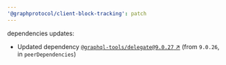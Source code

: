 ```yaml
---
'@graphprotocol/client-block-tracking': patch
---
```

dependencies updates:
  - Updated dependency [`@graphql-tools/delegate@9.0.27` ↗︎](https://www.npmjs.com/package/@graphql-tools/delegate/v/9.0.27) (from `9.0.26`, in `peerDependencies`)
